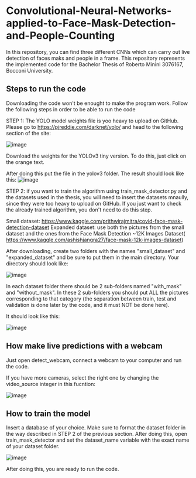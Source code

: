 # Convolutional-Neural-Networks-applied-to-Face-Mask-Detection-and-People-Counting
In this repository, you can find three different CNNs which can carry out live detection of faces maks and people in a frame. This repository represents the implemented code for the Bachelor Thesis of Roberto Minini 3076167, Bocconi University.


## Steps to run the code

Downloading the code won't be enought to make the program work. Follow the following steps in order to be able to run the code

STEP 1: The YOLO model weights file is yoo heavy to upload on GitHub. Please go to https://pjreddie.com/darknet/yolo/ and head to the following section of the site:

![image](https://user-images.githubusercontent.com/60971557/120808211-2345e600-c549-11eb-8106-43a211937d60.png)

Download the weights for the YOLOv3 tiny version. To do this, just click on the orange text.

After doing this put the file in the yolov3 folder. The result should look like this:
![image](https://user-images.githubusercontent.com/60971557/120808781-b121d100-c549-11eb-8927-b040c6405e4f.png)

STEP 2: if you want to train the algorithm using train_mask_detector.py and the datasets used in the thesis, you will need to insert the datasets mnaully, since they were too heavy to upload on GitHub. If you just want to check the already trained algorithm, you don't need to do this step.

Small dataset: https://www.kaggle.com/prithwirajmitra/covid-face-mask-detection-dataset
Expanded dataset: use both the pictures from the small dataset and the ones from the Face Mask Detection ~12K Images Dataset( https://www.kaggle.com/ashishjangra27/face-mask-12k-images-dataset)

After downloading, create two folders with the names "small_dataset" and "expanded_dataset" and be sure to put them in the main directory. Your directory should look like:

![image](https://user-images.githubusercontent.com/60971557/120811059-e29b9c00-c54b-11eb-8c57-932916e2653e.png)

In each dataset folder there should be 2 sub-folders named "with_mask" and "without_mask". In these 2 sub-folders you should put ALL the pictures corresponding to that category (the separation between train, test and validation is done later by the code, and it must NOT be done here).

It should look like this:

![image](https://user-images.githubusercontent.com/60971557/120809336-3b6a3500-c54a-11eb-9f1f-2914ac30344a.png)

## How make live predictions with a webcam

Just open detect_webcam, connect a webcam to your computer and run the code.

If you have more cameras, select the right one by changing the video_source integer in this fucntion:

![image](https://user-images.githubusercontent.com/60971557/120810067-06121700-c54b-11eb-8cce-d1531d29c2a2.png)

## How to train the model

Insert a database of your choice. Make sure to format the dataset folder in the way described in STEP 2 of the previous section. 
After doing this, open train_mask_detector and set the dataset_name variable with the exact name of your dataset folder.

![image](https://user-images.githubusercontent.com/60971557/120810695-8df82100-c54b-11eb-8f46-231e5b25ae5f.png)

After doing this, you are ready to run the code.



